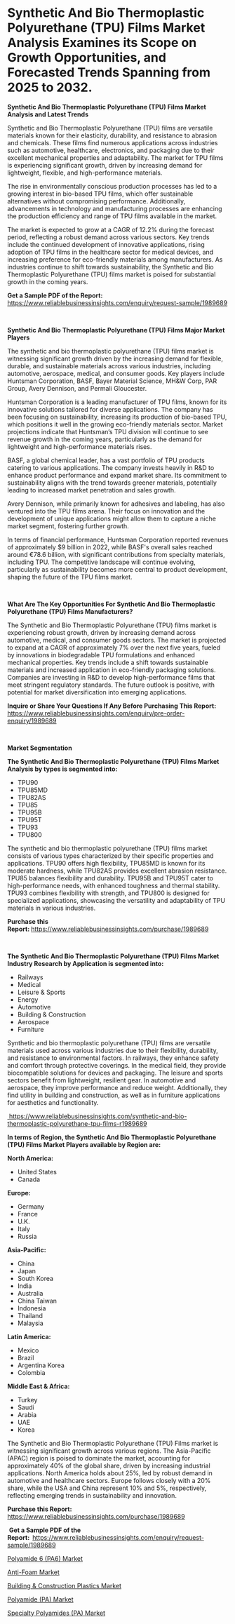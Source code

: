 <p><h1>Synthetic And Bio Thermoplastic Polyurethane (TPU) Films Market Analysis Examines its Scope on Growth Opportunities, and Forecasted Trends Spanning from 2025 to 2032.</h1></p><p><strong>Synthetic And Bio Thermoplastic Polyurethane (TPU) Films Market Analysis and Latest Trends</strong></p>
<p><p>Synthetic and Bio Thermoplastic Polyurethane (TPU) films are versatile materials known for their elasticity, durability, and resistance to abrasion and chemicals. These films find numerous applications across industries such as automotive, healthcare, electronics, and packaging due to their excellent mechanical properties and adaptability. The market for TPU films is experiencing significant growth, driven by increasing demand for lightweight, flexible, and high-performance materials. </p><p>The rise in environmentally conscious production processes has led to a growing interest in bio-based TPU films, which offer sustainable alternatives without compromising performance. Additionally, advancements in technology and manufacturing processes are enhancing the production efficiency and range of TPU films available in the market. </p><p>The market is expected to grow at a CAGR of 12.2% during the forecast period, reflecting a robust demand across various sectors. Key trends include the continued development of innovative applications, rising adoption of TPU films in the healthcare sector for medical devices, and increasing preference for eco-friendly materials among manufacturers. As industries continue to shift towards sustainability, the Synthetic and Bio Thermoplastic Polyurethane (TPU) films market is poised for substantial growth in the coming years.</p></p>
<p><strong>Get a Sample PDF of the Report:&nbsp;</strong> <a href="https://www.reliablebusinessinsights.com/enquiry/request-sample/1989689?utm_campaign=84&utm_medium=2&utm_source=Github&utm_content=ia&utm_term=04022025&utm_id=synthetic-and-bio-thermoplastic-polyurethane-tpu-films">https://www.reliablebusinessinsights.com/enquiry/request-sample/1989689</a></p>
<p>&nbsp;</p>
<p><strong>Synthetic And Bio Thermoplastic Polyurethane (TPU) Films Major Market Players</strong></p>
<p><p>The synthetic and bio thermoplastic polyurethane (TPU) films market is witnessing significant growth driven by the increasing demand for flexible, durable, and sustainable materials across various industries, including automotive, aerospace, medical, and consumer goods. Key players include Huntsman Corporation, BASF, Bayer Material Science, MH&W Corp, PAR Group, Avery Dennison, and Permali Gloucester.</p><p>Huntsman Corporation is a leading manufacturer of TPU films, known for its innovative solutions tailored for diverse applications. The company has been focusing on sustainability, increasing its production of bio-based TPU, which positions it well in the growing eco-friendly materials sector. Market projections indicate that Huntsman’s TPU division will continue to see revenue growth in the coming years, particularly as the demand for lightweight and high-performance materials rises.</p><p>BASF, a global chemical leader, has a vast portfolio of TPU products catering to various applications. The company invests heavily in R&D to enhance product performance and expand market share. Its commitment to sustainability aligns with the trend towards greener materials, potentially leading to increased market penetration and sales growth.</p><p>Avery Dennison, while primarily known for adhesives and labeling, has also ventured into the TPU films arena. Their focus on innovation and the development of unique applications might allow them to capture a niche market segment, fostering further growth.</p><p>In terms of financial performance, Huntsman Corporation reported revenues of approximately $9 billion in 2022, while BASF's overall sales reached around €78.6 billion, with significant contributions from specialty materials, including TPU. The competitive landscape will continue evolving, particularly as sustainability becomes more central to product development, shaping the future of the TPU films market.</p></p>
<p>&nbsp;</p>
<p><strong>What Are The Key Opportunities For Synthetic And Bio Thermoplastic Polyurethane (TPU) Films Manufacturers?</strong></p>
<p><p>The Synthetic and Bio Thermoplastic Polyurethane (TPU) films market is experiencing robust growth, driven by increasing demand across automotive, medical, and consumer goods sectors. The market is projected to expand at a CAGR of approximately 7% over the next five years, fueled by innovations in biodegradable TPU formulations and enhanced mechanical properties. Key trends include a shift towards sustainable materials and increased application in eco-friendly packaging solutions. Companies are investing in R&D to develop high-performance films that meet stringent regulatory standards. The future outlook is positive, with potential for market diversification into emerging applications.</p></p>
<p><strong>Inquire or Share Your Questions If Any Before Purchasing This Report:</strong> <a href="https://www.reliablebusinessinsights.com/enquiry/pre-order-enquiry/1989689?utm_campaign=84&utm_medium=2&utm_source=Github&utm_content=ia&utm_term=04022025&utm_id=synthetic-and-bio-thermoplastic-polyurethane-tpu-films">https://www.reliablebusinessinsights.com/enquiry/pre-order-enquiry/1989689</a></p>
<p>&nbsp;</p>
<p><strong>Market Segmentation</strong></p>
<p><strong>The Synthetic And Bio Thermoplastic Polyurethane (TPU) Films Market Analysis by types is segmented into:</strong></p>
<p><ul><li>TPU90</li><li>TPU85MD</li><li>TPU82AS</li><li>TPU85</li><li>TPU95B</li><li>TPU95T</li><li>TPU93</li><li>TPU800</li></ul></p>
<p><p>The synthetic and bio thermoplastic polyurethane (TPU) films market consists of various types characterized by their specific properties and applications. TPU90 offers high flexibility, TPU85MD is known for its moderate hardness, while TPU82AS provides excellent abrasion resistance. TPU85 balances flexibility and durability. TPU95B and TPU95T cater to high-performance needs, with enhanced toughness and thermal stability. TPU93 combines flexibility with strength, and TPU800 is designed for specialized applications, showcasing the versatility and adaptability of TPU materials in various industries.</p></p>
<p><strong>Purchase this Report:&nbsp;</strong><a href="https://www.reliablebusinessinsights.com/purchase/1989689?utm_campaign=84&utm_medium=2&utm_source=Github&utm_content=ia&utm_term=04022025&utm_id=synthetic-and-bio-thermoplastic-polyurethane-tpu-films">https://www.reliablebusinessinsights.com/purchase/1989689</a></p>
<p>&nbsp;</p>
<p><strong>The Synthetic And Bio Thermoplastic Polyurethane (TPU) Films Market Industry Research by Application is segmented into:</strong></p>
<p><ul><li>Railways</li><li>Medical</li><li>Leisure & Sports</li><li>Energy</li><li>Automotive</li><li>Building & Construction</li><li>Aerospace</li><li>Furniture</li></ul></p>
<p><p>Synthetic and bio thermoplastic polyurethane (TPU) films are versatile materials used across various industries due to their flexibility, durability, and resistance to environmental factors. In railways, they enhance safety and comfort through protective coverings. In the medical field, they provide biocompatible solutions for devices and packaging. The leisure and sports sectors benefit from lightweight, resilient gear. In automotive and aerospace, they improve performance and reduce weight. Additionally, they find utility in building and construction, as well as in furniture applications for aesthetics and functionality.</p></p>
<p><a href="https://www.reliablebusinessinsights.com/synthetic-and-bio-thermoplastic-polyurethane-tpu-films-r1989689?utm_campaign=84&utm_medium=2&utm_source=Github&utm_content=ia&utm_term=04022025&utm_id=synthetic-and-bio-thermoplastic-polyurethane-tpu-films">&nbsp;https://www.reliablebusinessinsights.com/synthetic-and-bio-thermoplastic-polyurethane-tpu-films-r1989689</a></p>
<p><strong>In terms of Region, the Synthetic And Bio Thermoplastic Polyurethane (TPU) Films Market Players available by Region are:</strong></p>
<p>
    <p> <strong> North America: </strong>
        <ul>
            <li>United States</li>
            <li>Canada</li>
        </ul>
        </p> 
    <p> <strong> Europe: </strong>
        <ul>
            <li>Germany</li>
            <li>France</li>
            <li>U.K.</li>
            <li>Italy</li>
            <li>Russia</li>
        </ul>
        </p> 
    <p> <strong> Asia-Pacific: </strong>
        <ul>
            <li>China</li>
            <li>Japan</li>
            <li>South Korea</li>
            <li>India</li>
            <li>Australia</li>
            <li>China Taiwan</li>
            <li>Indonesia</li>
            <li>Thailand</li>
            <li>Malaysia</li>
        </ul>
        </p> 
    <p> <strong> Latin America: </strong>
        <ul>
            <li>Mexico</li>
            <li>Brazil</li>
            <li>Argentina Korea</li>
            <li>Colombia</li>
        </ul>
        </p> 
    <p> <strong> Middle East & Africa: </strong>
        <ul>
            <li>Turkey</li>
            <li>Saudi</li>
            <li>Arabia</li>
            <li>UAE</li>
            <li>Korea</li>
        </ul>
    </p>
    </p>
<p><p>The Synthetic and Bio Thermoplastic Polyurethane (TPU) Films market is witnessing significant growth across various regions. The Asia-Pacific (APAC) region is poised to dominate the market, accounting for approximately 40% of the global share, driven by increasing industrial applications. North America holds about 25%, led by robust demand in automotive and healthcare sectors. Europe follows closely with a 20% share, while the USA and China represent 10% and 5%, respectively, reflecting emerging trends in sustainability and innovation.</p></p>
<p><strong>Purchase this Report: </strong><a href="https://www.reliablebusinessinsights.com/purchase/1989689?utm_campaign=84&utm_medium=2&utm_source=Github&utm_content=ia&utm_term=04022025&utm_id=synthetic-and-bio-thermoplastic-polyurethane-tpu-films">https://www.reliablebusinessinsights.com/purchase/1989689</a></p>
<p>&nbsp;<strong>Get a Sample PDF of the Report:&nbsp;&nbsp;</strong><a href="https://www.reliablebusinessinsights.com/enquiry/request-sample/1989689?utm_campaign=84&utm_medium=2&utm_source=Github&utm_content=ia&utm_term=04022025&utm_id=synthetic-and-bio-thermoplastic-polyurethane-tpu-films">https://www.reliablebusinessinsights.com/enquiry/request-sample/1989689</a></p>
<p><strong></strong></p>
<p><p><a href="https://github.com/genayziben/Market-Research-Report-List-1/blob/main/polyamide-6-pa6-market.md?utm_campaign=84&utm_medium=2&utm_source=Github&utm_content=ia&utm_term=04022025&utm_id=synthetic-and-bio-thermoplastic-polyurethane-tpu-films">Polyamide 6 (PA6) Market</a></p><p><a href="https://github.com/elitasvimal/Market-Research-Report-List-1/blob/main/anti-foam-market.md?utm_campaign=84&utm_medium=2&utm_source=Github&utm_content=ia&utm_term=04022025&utm_id=synthetic-and-bio-thermoplastic-polyurethane-tpu-films">Anti-Foam Market</a></p><p><a href="https://github.com/meuskocov/Market-Research-Report-List-1/blob/main/building-construction-plastics-market.md?utm_campaign=84&utm_medium=2&utm_source=Github&utm_content=ia&utm_term=04022025&utm_id=synthetic-and-bio-thermoplastic-polyurethane-tpu-films">Building & Construction Plastics Market</a></p><p><a href="https://github.com/binnazcassam/Market-Research-Report-List-1/blob/main/polyamide-pa-market.md?utm_campaign=84&utm_medium=2&utm_source=Github&utm_content=ia&utm_term=04022025&utm_id=synthetic-and-bio-thermoplastic-polyurethane-tpu-films">Polyamide (PA) Market</a></p><p><a href="https://github.com/beroxiluwaya/Market-Research-Report-List-1/blob/main/specialty-polyamides-pa-market.md?utm_campaign=84&utm_medium=2&utm_source=Github&utm_content=ia&utm_term=04022025&utm_id=synthetic-and-bio-thermoplastic-polyurethane-tpu-films">Specialty Polyamides (PA) Market</a></p></p>